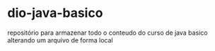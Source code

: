 # dio-java-basico
repositório para armazenar todo o conteudo do curso de java basico
alterando um arquivo de forma local
